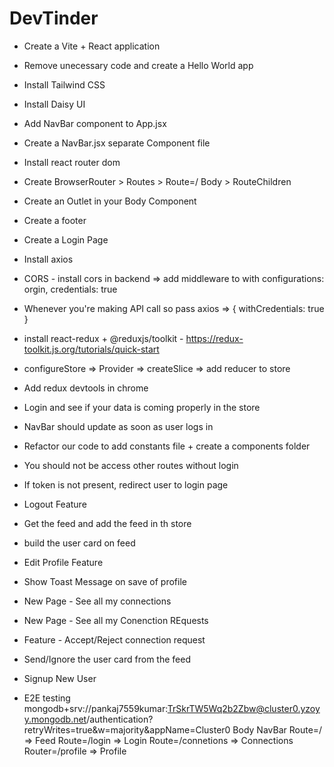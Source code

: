# DevTinder

- Create a Vite + React application
- Remove unecessary code and create a Hello World app
- Install Tailwind CSS
- Install Daisy UI
- Add NavBar component to App.jsx
- Create a NavBar.jsx separate Component file
- Install react router dom
- Create BrowserRouter > Routes > Route=/ Body > RouteChildren
- Create an Outlet in your Body Component
- Create a footer
- Create a Login Page
- Install axios
- CORS - install cors in backend => add middleware to with configurations: orgin, credentials: true
- Whenever you're making API call so pass axios => { withCredentials: true }
- install react-redux + @reduxjs/toolkit - https://redux-toolkit.js.org/tutorials/quick-start
- configureStore => Provider => createSlice => add reducer to store
- Add redux devtools in chrome
- Login and see if your data is coming properly in the store
- NavBar should update as soon as user logs in
- Refactor our code to add constants file + create a components folder
- You should not be access other routes without login
- If token is not present, redirect user to login page
- Logout Feature
- Get the feed and add the feed in th store
- build the user card on feed
- Edit Profile Feature
- Show Toast Message on save of profile
- New Page - See all my connections
- New Page - See all my Conenction REquests
- Feature - Accept/Reject connection request
- Send/Ignore the user card from the feed
- Signup New User
- E2E testing
mongodb+srv://pankaj7559kumar:TrSkrTW5Wq2b2Zbw@cluster0.yzoyy.mongodb.net/authentication?retryWrites=true&w=majority&appName=Cluster0
Body
NavBar
Route=/ => Feed
Route=/login => Login
Route=/connetions => Connections
Router=/profile => Profile

     <!-- const handleLogin = async () => {
    try {
      const res = await axios.post(
        BASE_URL + "/login",
        {
          emailId,
          password,
        },
        { withCredentials: true }
      );
      dispatch(addUser(res.data));
      return navigate("/");
    } catch (err) {
      setError(err?.response?.data || "Something went wrong");
    }

};

const handleSignUp = async () => {
try {
const res = await axios.post(
BASE_URL + "/signup",
{ firstName, lastName, emailId, password },
{ withCredentials: true }
);
dispatch(addUser(res.data.data));
return navigate("/profile");
} catch (err) {
setError(err?.response?.data || "Something went wrong");
}
};
make this with fetch method -->
